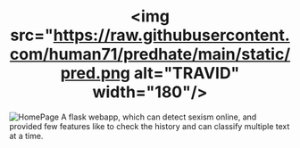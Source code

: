 # <div align="center"><img src="https://raw.githubusercontent.com/human71/predhate/main/static/pred.png alt="TRAVID" width="180"/></div>

![HomePage](https://raw.githubusercontent.com/human71/predhate/main/static/Screenshot.png)
A flask webapp, which can detect sexism online, and provided few features like to check the history and can classify multiple text at a time.
